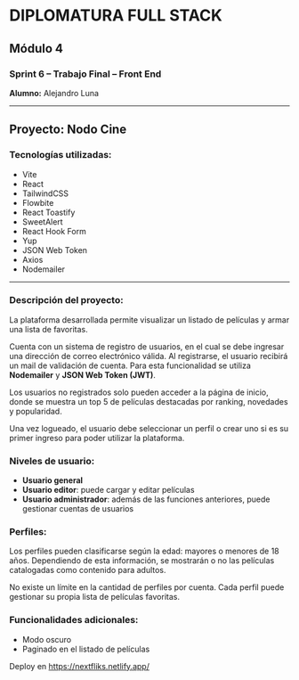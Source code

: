 # DIPLOMATURA FULL STACK  
## Módulo 4  
### Sprint 6 – Trabajo Final – Front End  

**Alumno:** Alejandro Luna  

---

## Proyecto: Nodo Cine  

### Tecnologías utilizadas:
- Vite  
- React  
- TailwindCSS  
- Flowbite  
- React Toastify  
- SweetAlert  
- React Hook Form  
- Yup  
- JSON Web Token  
- Axios  
- Nodemailer  

---

### Descripción del proyecto:

La plataforma desarrollada permite visualizar un listado de películas y armar una lista de favoritas.  

Cuenta con un sistema de registro de usuarios, en el cual se debe ingresar una dirección de correo electrónico válida. Al registrarse, el usuario recibirá un mail de validación de cuenta. Para esta funcionalidad se utiliza **Nodemailer** y **JSON Web Token (JWT)**.  

Los usuarios no registrados solo pueden acceder a la página de inicio, donde se muestra un top 5 de películas destacadas por ranking, novedades y popularidad.  

Una vez logueado, el usuario debe seleccionar un perfil o crear uno si es su primer ingreso para poder utilizar la plataforma.  

### Niveles de usuario:
- **Usuario general**  
- **Usuario editor**: puede cargar y editar películas  
- **Usuario administrador**: además de las funciones anteriores, puede gestionar cuentas de usuarios  

### Perfiles:
Los perfiles pueden clasificarse según la edad: mayores o menores de 18 años. Dependiendo de esta información, se mostrarán o no las películas catalogadas como contenido para adultos.  

No existe un límite en la cantidad de perfiles por cuenta. Cada perfil puede gestionar su propia lista de películas favoritas.  

### Funcionalidades adicionales:
- Modo oscuro  
- Paginado en el listado de películas  


Deploy en 
https://nextfliks.netlify.app/